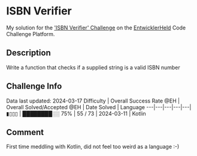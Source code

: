 # ISBN Verifier

My solution for the ['ISBN Verifier' Challenge](https://platform.entwicklerheld.de/challenge/isbn-verifier?technology=Kotlin) on the [EntwicklerHeld](https://platform.entwicklerheld.de/) Code Challenge Platform.

## Description
Write a function that checks if a supplied string is a valid ISBN number

## Challenge Info
Data last updated: 2024-03-17
Difficulty | Overall Success Rate @EH | Overall Solved/Accepted @EH | Date Solved | Language
---|---|---|---|---|
▮▯▯▯ | ████████░░ 75% | 55 / 73 | 2024-03-11 | Kotlin

## Comment
First time meddling with Kotlin, did not feel too weird as a language :-)